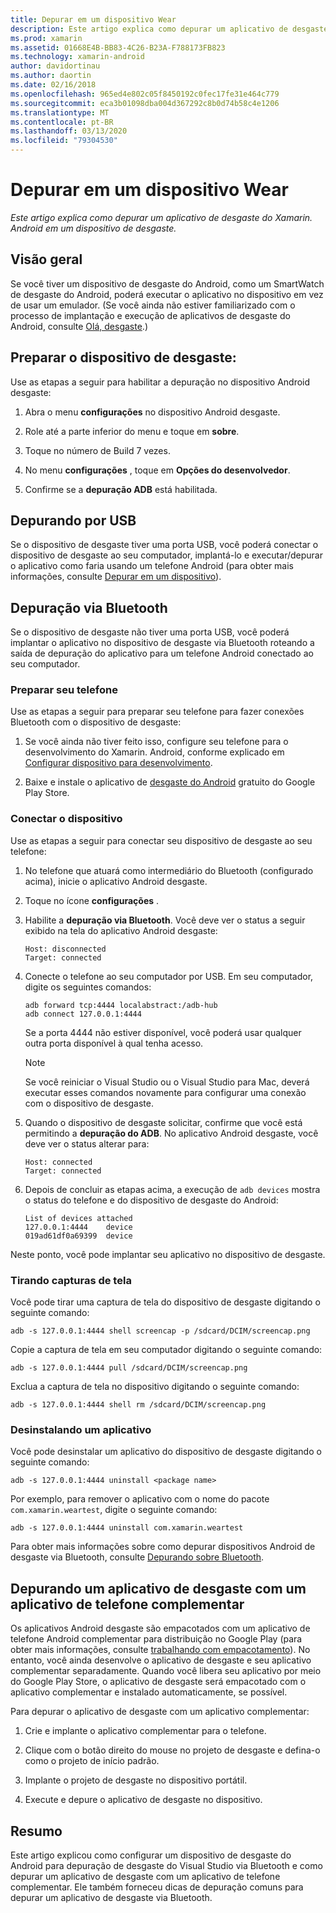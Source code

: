 ```yaml
---
title: Depurar em um dispositivo Wear
description: Este artigo explica como depurar um aplicativo de desgaste do Xamarin. Android em um dispositivo de desgaste.
ms.prod: xamarin
ms.assetid: 01668E4B-BB83-4C26-B23A-F788173FB823
ms.technology: xamarin-android
author: davidortinau
ms.author: daortin
ms.date: 02/16/2018
ms.openlocfilehash: 965ed4e802c05f8450192c0fec17fe31e464c779
ms.sourcegitcommit: eca3b01098dba004d367292c8b0d74b58c4e1206
ms.translationtype: MT
ms.contentlocale: pt-BR
ms.lasthandoff: 03/13/2020
ms.locfileid: "79304530"
---
```

# <a name="debug-on-a-wear-device"></a>Depurar em um dispositivo Wear

_Este artigo explica como depurar um aplicativo de desgaste do Xamarin. Android em um dispositivo de desgaste._

## <a name="overview"></a>Visão geral

Se você tiver um dispositivo de desgaste do Android, como um SmartWatch de desgaste do Android, poderá executar o aplicativo no dispositivo em vez de usar um emulador. (Se você ainda não estiver familiarizado com o processo de implantação e execução de aplicativos de desgaste do Android, consulte [Olá, desgaste](~/android/wear/get-started/hello-wear.md).)

## <a name="prepare-the-wear-device"></a>Preparar o dispositivo de desgaste:

Use as etapas a seguir para habilitar a depuração no dispositivo Android desgaste:

1. Abra o menu **configurações** no dispositivo Android desgaste.

2. Role até a parte inferior do menu e toque em **sobre**.

3. Toque no número de Build 7 vezes.

4. No menu **configurações** , toque em **Opções do desenvolvedor**.

5. Confirme se a **depuração ADB** está habilitada.

## <a name="debugging-over-usb"></a>Depurando por USB

Se o dispositivo de desgaste tiver uma porta USB, você poderá conectar o dispositivo de desgaste ao seu computador, implantá-lo e executar/depurar o aplicativo como faria usando um telefone Android (para obter mais informações, consulte [Depurar em um dispositivo](~/android/deploy-test/debugging/debug-on-device.md)).

## <a name="debugging-over-bluetooth"></a>Depuração via Bluetooth

Se o dispositivo de desgaste não tiver uma porta USB, você poderá implantar o aplicativo no dispositivo de desgaste via Bluetooth roteando a saída de depuração do aplicativo para um telefone Android conectado ao seu computador. 

### <a name="prepare-your-phone"></a>Preparar seu telefone

Use as etapas a seguir para preparar seu telefone para fazer conexões Bluetooth com o dispositivo de desgaste: 

1. Se você ainda não tiver feito isso, configure seu telefone para o desenvolvimento do Xamarin. Android, conforme explicado em [Configurar dispositivo para desenvolvimento](~/android/get-started/installation/set-up-device-for-development.md).

2. Baixe e instale o aplicativo de [desgaste do Android](https://play.google.com/store/apps/details?id=com.google.android.wearable.app) gratuito do Google Play Store.

### <a name="connect-the-device"></a>Conectar o dispositivo

Use as etapas a seguir para conectar seu dispositivo de desgaste ao seu telefone:

1. No telefone que atuará como intermediário do Bluetooth (configurado acima), inicie o aplicativo Android desgaste. 

2. Toque no ícone **configurações** .

3. Habilite a **depuração via Bluetooth**. Você deve ver o status a seguir exibido na tela do aplicativo Android desgaste:

    ```
    Host: disconnected
    Target: connected
    ```

4. Conecte o telefone ao seu computador por USB. Em seu computador, digite os seguintes comandos:

    ```shell
    adb forward tcp:4444 localabstract:/adb-hub
    adb connect 127.0.0.1:4444
    ```

    Se a porta 4444 não estiver disponível, você poderá usar qualquer outra porta disponível à qual tenha acesso. 

    > [!NOTE]
    > Se você reiniciar o Visual Studio ou o Visual Studio para Mac, deverá executar esses comandos novamente para configurar uma conexão com o dispositivo de desgaste.

5. Quando o dispositivo de desgaste solicitar, confirme que você está permitindo a **depuração do ADB**. No aplicativo Android desgaste, você deve ver o status alterar para:

    ```
    Host: connected
    Target: connected
    ```

6. Depois de concluir as etapas acima, a execução de `adb devices` mostra o status do telefone e do dispositivo de desgaste do Android:

    ```
    List of devices attached
    127.0.0.1:4444    device
    019ad61df0a69399  device
    ```

Neste ponto, você pode implantar seu aplicativo no dispositivo de desgaste.

<a name="screenshots" />

### <a name="taking-screenshots"></a>Tirando capturas de tela

Você pode tirar uma captura de tela do dispositivo de desgaste digitando o seguinte comando: 

```shell
adb -s 127.0.0.1:4444 shell screencap -p /sdcard/DCIM/screencap.png
```

Copie a captura de tela em seu computador digitando o seguinte comando:

```shell
adb -s 127.0.0.1:4444 pull /sdcard/DCIM/screencap.png
```

Exclua a captura de tela no dispositivo digitando o seguinte comando:

```shell
adb -s 127.0.0.1:4444 shell rm /sdcard/DCIM/screencap.png
```

### <a name="uninstalling-an-app"></a>Desinstalando um aplicativo

Você pode desinstalar um aplicativo do dispositivo de desgaste digitando o seguinte comando:

```shell
adb -s 127.0.0.1:4444 uninstall <package name>
```

Por exemplo, para remover o aplicativo com o nome do pacote `com.xamarin.weartest`, digite o seguinte comando:

```shell
adb -s 127.0.0.1:4444 uninstall com.xamarin.weartest
```

Para obter mais informações sobre como depurar dispositivos Android de desgaste via Bluetooth, consulte [Depurando sobre Bluetooth](https://developer.android.com/training/wearables/apps/bt-debugging.html).

## <a name="debugging-a-wear-app-with-a-companion-phone-app"></a>Depurando um aplicativo de desgaste com um aplicativo de telefone complementar

Os aplicativos Android desgaste são empacotados com um aplicativo de telefone Android complementar para distribuição no Google Play (para obter mais informações, consulte [trabalhando com empacotamento](~/android/wear/deploy-test/packaging.md)). No entanto, você ainda desenvolve o aplicativo de desgaste e seu aplicativo complementar separadamente. Quando você libera seu aplicativo por meio do Google Play Store, o aplicativo de desgaste será empacotado com o aplicativo complementar e instalado automaticamente, se possível.

Para depurar o aplicativo de desgaste com um aplicativo complementar: 

1. Crie e implante o aplicativo complementar para o telefone.

2. Clique com o botão direito do mouse no projeto de desgaste e defina-o como o projeto de início padrão.

3. Implante o projeto de desgaste no dispositivo portátil.

4. Execute e depure o aplicativo de desgaste no dispositivo.

## <a name="summary"></a>Resumo

Este artigo explicou como configurar um dispositivo de desgaste do Android para depuração de desgaste do Visual Studio via Bluetooth e como depurar um aplicativo de desgaste com um aplicativo de telefone complementar. Ele também forneceu dicas de depuração comuns para depurar um aplicativo de desgaste via Bluetooth.
